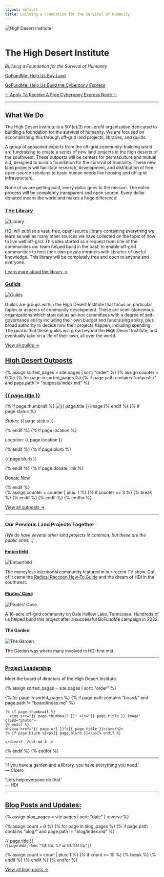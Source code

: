 ```yaml
---
layout: default
title: Building a Foundation for the Survival of Humanity
---
```


<img src="/assets/images/landscape.jpg" alt="High Desert Institute" style="max-width: 100%; height: auto; border-radius: 8px; margin-bottom: 1rem;">

<h1> The High Desert Institute </h1>

<i>Building a Foundation for the Survival of Humanity</i>

<p><a href="https://www.gofundme.com/f/build-a-foundation-for-the-survival-of-humanity" class="btn btn-gofundme"><i class="fa-solid fa-hand-holding-dollar"></i> GoFundMe: Help Us Buy Land</a></p>
<p><a href="https://www.gofundme.com/f/cyberpony-express-free-and-offgrid-communications" class="btn btn-gofundme"><i class="fa-solid fa-hand-holding-dollar"></i> GoFundMe: Help Us Build the Cyberpony Express</a></p>
<p><a href="https://forms.gle/UZgQiUNzm8q1dmNfA" class="btn btn-success">✨ Apply To Receive A Free Cyberpony Express Node ✨</a></p>

<hr>

  </div>
</div>

<div class="row">
  <div class="col-md-12">
    <h2>What We Do</h2>
    <p>The High Desert Institute is a 501(c)(3) non-profit organization dedicated to building a foundation for the survival of humanity. We are focused on accomplishing this through off-grid land projects, libraries, and guilds.</p>
    <p>A group of seasoned experts from the off-grid community-building world are fundraising to create a series of new land projects in the high deserts of the southwest. These outposts will be centers for permaculture and mutual aid, designed to build a foundation for the survival of humanity. These new land projects will facilitate research, development, and distribution of free, open-source solutions to basic human needs like housing and off-grid infrastructure.</p>
    <p>None of us are getting paid, every dollar goes to the mission. The entire process will be completely transparent and open source. Every dollar donated means the world and makes a huge difference!</p>
  </div>
  <div class="col-md-4">
    <h3><a href="/guilds/lorekeepers/library">The Library</a></h3>
    <img src="/assets/images/library.jpg" alt="Library" class="photo">
    <p>HDI will publish a vast, free, open-source library containing everything we learn as well as many other sources we have collected on the topic of how to live well off-grid. This idea started as a request from one of the communities our team helped build in the past; to enable off-grid communities to host their own private intranets with libraries of useful knowledge. This library will be completely free and open to anyone and everyone.</p>
    <p><a href="/guilds/lorekeepers/library/">Learn more about the library →</a></p>
  </div>
  <div class="col-md-4">
    <h3><a href="/guilds">Guilds</a></h3>
    <img src="/assets/images/artificers-guild.jpg" alt="Guilds" class="photo">
    <p>Guilds are groups within the High Desert Institute that focus on particular topics or aspects of community development. These are semi-atonomous organizations which start out as ad-hoc committees with a degree of self-governance ability including their own budget and fundraising ability, plus broad authority to decide how their projects happen, including spending. The goal is that these guilds will grow beyond the High Desert Institute, and eventually take on a life of their own, all over the world.</p>
    <p><a href="/guilds/">View all guilds →</a></p>
  </div>
</div><!--/row-->
<div class="row">
  <div class="col">
    <h2><a href="/outposts/">High Desert Outposts</a></h2>

<div markdown="0" class="row">

{% assign sorted_pages = site.pages | sort: "order" %}
{% assign counter = 0 %}
{% for page in sorted_pages %}
  {% if page.path contains "outposts/" and page.path != "outposts/index.md" %}
    <div class="col-md-4">
      <h3><a href="{{ page.url }}">{{ page.title }}</a></h3>
      {% if page.thumbnail %}
        <img src="{{ page.thumbnail }}" alt="{{ page.title }} image" class="photo">
      {% endif %}
      {% if page.status %}<p><em>Status:</em> {{ page.status }}</p>{% endif %}
      {% if page.location %}<p><em>Location:</em> {{ page.location }}</p>{% endif %}
      {% if page.blurb %}<p>{{ page.blurb }}</p>{% endif %}
      {% if page.donate_link %}
        <p><a class="btn btn-primary" href="{{ page.donate_link }}">Donate Now</a></p>
      {% endif %}
    </div><!--/col-md-4-->
    {% assign counter = counter | plus: 1 %}
    {% if counter == 3 %}
      {% break %}
    {% endif %}
  {% endif %}
{% endfor %}
<p class="text-right"><a href="/outposts/">View all outposts →</a></p>

</div><!--/row-->
<div class="row">
<div class="col-md-12">
  <hr>
  <h3>Our Previous Land Projects Together</h3>
  <p><i>(We do have several other land projects in common, but these are the public ones...)</i></p>
</div>
<div class="col-md-4">
  <h4><a href="https://emberfield.org">Emberfield</a></h4>
  <img src="/assets/images/emberfield.png" alt="Emberfield" class="photo">
  <p>The moneyless intentional community featured in our recent TV show. Out of it came the <a href="https://www.radicalraccoon.com">Radical Raccoon How-To Guide</a> and the dream of HDI in the southwest.</p>
</div>
<div class="col-md-4">
  <h4><a href="https://peoplesprojectearth.org">Pirates' Cove</a></h4>
  <img src="/assets/images/pirates-cove.jpg" alt="Pirates' Cove" class="photo">
  <p>A 16-acre off-grid community on Dale Hollow Lake, Tennessee. Hundreds of us helped build this project after a successful GoFundMe campaign in 2022.</p>
</div>
<div class="col-md-4">
  <h4>The Garden</h4>
  <img src="/assets/images/the-garden.jpg" alt="The Garden" class="photo">
  <p>The Garden was where many involved in HDI first met.</p>
</div>
</div><!--/row-->
<div class="row">
  <div class="col-md-12">
    <hr>
    <h3><a href="/board">Project Leadership</a></h3>
    <p>Meet the board of directors of the High Desert Institute.</p>
  </div>
</div><!--/row-->
  
<div markdown="0" class="row">

{% assign sorted_pages = site.pages | sort: "order" %}

{% for page in sorted_pages %}
  {% if page.path contains "board/" and page.path != "board/index.md" %}
    <div class="col-md-4">
    
    {% if page.thumbnail %}
      <img src="{{ page.thumbnail }}" alt="{{ page.title }} image" class="photo">
    {% endif %}
    <h2><a href="{{ page.url }}">{{ page.title }}</a></h2>
    {% if page.blurb %}<p>{{ page.blurb }}</p>{% endif %}

    </div><!--/col-md-4-->

  {% endif %}
{% endfor %}

</div><!--/row-->

<div class="row">
  <div class="col-md-12">
    <hr>
    <p>&apos;If you have a garden and a library, you have everything you need.&apos; <br> — Cicero</p>
    <p>&apos;Lets help everyone do that.&apos; <br> — HDI</p>
    <hr>
  </div>
  <div class="col-md-12">
    <h2><a href="/blog/">Blog Posts and Updates:</a></h2>

<div markdown="0">

{% assign blog_pages = site.pages | sort: "date" | reverse %}

{% assign count = 0 %}
{% for page in blog_pages %}
  {% if page.path contains "blog/" and page.path != "blog/index.md" %}
    <p>
      <a href="{{ page.url }}">{{ page.title }}</a><br>
      <small><em>{{ page.date | date: "%B %d, %Y at %I:%M %p" }}</em></small>
    </p>
    {% assign count = count | plus: 1 %}
    {% if count >= 10 %}
      {% break %}
    {% endif %}
  {% endif %}
{% endfor %}


</div>
<p class="text-right"><a href="/blog/">View all blog posts →</a></p>

